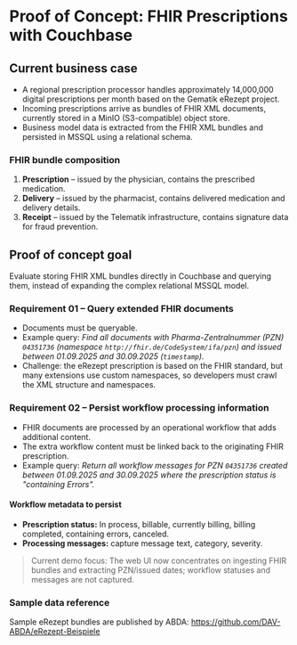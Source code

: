 # Proof of Concept: FHIR Prescriptions with Couchbase

## Current business case
- A regional prescription processor handles approximately 14,000,000 digital prescriptions per month based on the Gematik eRezept project.
- Incoming prescriptions arrive as bundles of FHIR XML documents, currently stored in a MinIO (S3-compatible) object store.
- Business model data is extracted from the FHIR XML bundles and persisted in MSSQL using a relational schema.

### FHIR bundle composition
1. **Prescription** – issued by the physician, contains the prescribed medication.
2. **Delivery** – issued by the pharmacist, contains delivered medication and delivery details.
3. **Receipt** – issued by the Telematik infrastructure, contains signature data for fraud prevention.

## Proof of concept goal
Evaluate storing FHIR XML bundles directly in Couchbase and querying them, instead of expanding the complex relational MSSQL model.

### Requirement 01 – Query extended FHIR documents
- Documents must be queryable.
- Example query: *Find all documents with Pharma-Zentralnummer (PZN) `04351736` (namespace `http://fhir.de/CodeSystem/ifa/pzn`) and issued between 01.09.2025 and 30.09.2025 (`timestamp`).*
- Challenge: the eRezept prescription is based on the FHIR standard, but many extensions use custom namespaces, so developers must crawl the XML structure and namespaces.

### Requirement 02 – Persist workflow processing information
- FHIR documents are processed by an operational workflow that adds additional content.
- The extra workflow content must be linked back to the originating FHIR prescription.
- Example query: *Return all workflow messages for PZN `04351736` created between 01.09.2025 and 30.09.2025 where the prescription status is "containing Errors".*

#### Workflow metadata to persist
- **Prescription status:** In process, billable, currently billing, billing completed, containing errors, canceled.
- **Processing messages:** capture message text, category, severity.

> Current demo focus: The web UI now concentrates on ingesting FHIR bundles and extracting PZN/issued dates; workflow statuses and messages are not captured.

### Sample data reference
Sample eRezept bundles are published by ABDA: <https://github.com/DAV-ABDA/eRezept-Beispiele>

